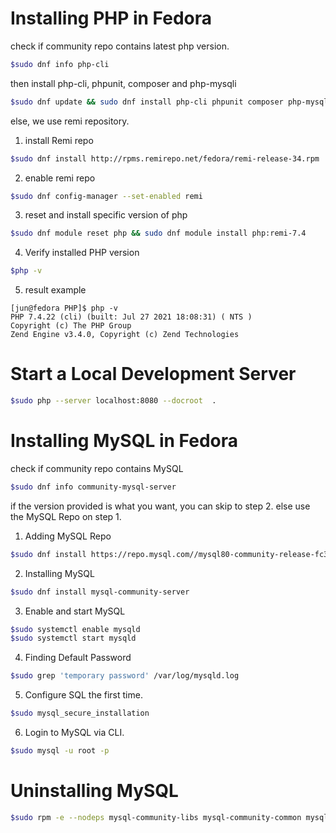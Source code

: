 # Installing PHP in Fedora
check if community repo contains latest php version.
```bash
$sudo dnf info php-cli
```
then install php-cli, phpunit, composer and php-mysqli
```bash
$sudo dnf update && sudo dnf install php-cli phpunit composer php-mysqli
```
else, we use remi repository.
1. install Remi repo
```bash
$sudo dnf install http://rpms.remirepo.net/fedora/remi-release-34.rpm 
```
2. enable remi repo 
```bash
$sudo dnf config-manager --set-enabled remi
```
3. reset and install specific version of php
```bash
$sudo dnf module reset php && sudo dnf module install php:remi-7.4 
```
4. Verify installed PHP version
```bash
$php -v
```

5. result example
```
[jun@fedora PHP]$ php -v
PHP 7.4.22 (cli) (built: Jul 27 2021 18:08:31) ( NTS )
Copyright (c) The PHP Group
Zend Engine v3.4.0, Copyright (c) Zend Technologies 
```
# Start a Local Development Server
```bash
$sudo php --server localhost:8080 --docroot  .
```
# Installing MySQL in Fedora
check if community repo contains MySQL
```bash
$sudo dnf info community-mysql-server
```
if the version provided is what you want, you can skip to step 2.
else use the MySQL Repo on step 1.

1. Adding MySQL Repo
```bash
$sudo dnf install https://repo.mysql.com//mysql80-community-release-fc31-1.noarch.rpm
```

2. Installing MySQL
```bash
$sudo dnf install mysql-community-server
```

3. Enable and start MySQL
```bash
$sudo systemctl enable mysqld
$sudo systemctl start mysqld
```
4. Finding Default Password
```bash
$sudo grep 'temporary password' /var/log/mysqld.log
```
5. Configure SQL the first time.
```bash
$sudo mysql_secure_installation
```

6. Login to MySQL via CLI.
```bash
$sudo mysql -u root -p
```

# Uninstalling MySQL
```bash
$sudo rpm -e --nodeps mysql-community-libs mysql-community-common mysql-community-server
```

